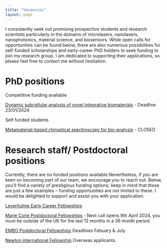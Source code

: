 ```yaml
---
title: "Vacancies"
layout: page
---
```


I consistently seek out promising prospective students and research scientists particularly in the domains of microlasers, nanolasers, nanophotonics, material science, and biosensors.
While open calls for opportunities can be found below, there are also numerous possibilities for self-funded scholarships and early-career PhD holders to seek funding to join my research group. I am dedicated to supporting their applications, so please feel free to contact me without hesitation.

# PhD positions

Competitive funding avaliable

[Dynamic subcellular analysis of novel integrative biomaterials](https://www.findaphd.com/phds/project/epsrc-dtp-phd-project-dynamic-subcellular-analysis-of-novel-integrative-biomaterials/?p165759) - Deadline 23/01/2024

Self funded students

[Metamaterial-based chiroptical spectroscopy for bio-analysis](https://www.findaphd.com/phds/project/metamaterial-based-chiroptical-spectroscopy-for-bio-analysis/?p167361) - CLOSED

# Research staff/ Postdoctoral positions
Currently, there are no funded positions avaliable.Nevertheless, if you are keen on becoming part of our team, we encourage you to reach out. Below, you'll find a variety of prestigious funding options; keep in mind that these are just a few examples – funding opportunities are not limited to these. I would be delighted to support and assist you with your application. 


[Leverhulme Early Career Fellowships](https://www.leverhulme.ac.uk/early-career-fellowships)

[Marie Curie Postdoctoral Fellowships](https://marie-sklodowska-curie-actions.ec.europa.eu/actions/postdoctoral-fellowships) - Next call opens 9th April 2024, you must be outside of the UK for the last 12 months in a 36 month period.  

[EMBO Postdoctoral Fellowships](https://www.embo.org/funding/fellowships-grants-and-career-support/postdoctoral-fellowships/) Deadlines Febuary & July 

[Newton international Fellowship](https://royalsociety.org/grants-schemes-awards/grants/newton-international/) Overseas applicants.


